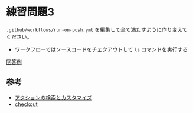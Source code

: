 # 練習問題3

`.github/workflows/run-on-push.yml` を編集して全て満たすように作り変えてください。

- ワークフローではソースコードをチェクアウトして `ls` コマンドを実行する

[回答例](./run-on-push.yml)


## 参考

- [アクションの検索とカスタマイズ](https://docs.github.com/ja/actions/learn-github-actions/finding-and-customizing-actions)
- [checkout](https://github.com/actions/checkout)

